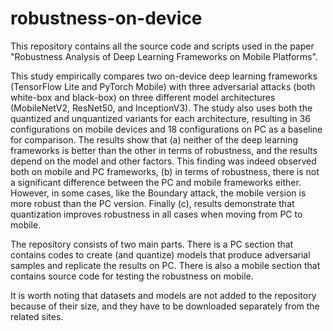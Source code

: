 # robustness-on-device

This repository contains all the source code and scripts used in the paper "Robustness Analysis of Deep Learning Frameworks on Mobile Platforms".

This study empirically compares two on-device deep learning frameworks (TensorFlow Lite and PyTorch Mobile) with three adversarial attacks (both white-box and black-box) on three different model architectures (MobileNetV2, ResNet50, and InceptionV3). The study also uses both the quantized and unquantized variants for each architecture, resulting in 36 configurations on mobile devices and 18 configurations on PC as a baseline for comparison.
The results show that (a) neither of the deep learning frameworks is better than the other in terms of robustness, and the results depend on the model and other factors. This finding was indeed observed both on mobile and PC frameworks, (b) in terms of robustness, there is not a significant difference between the PC and mobile frameworks either. However, in some cases, like the Boundary attack, the mobile version is more robust than the PC version. Finally (c), results demonstrate that quantization improves robustness in all cases when moving from PC to mobile.

The repository consists of two main parts. There is a PC section that contains codes to create (and quantize) models that produce adversarial samples and replicate the results on PC.
There is also a mobile section that contains source code for testing the robustness on mobile.

It is worth noting that datasets and models are not added to the repository because of their size, and they have to be downloaded separately from the related sites. 
